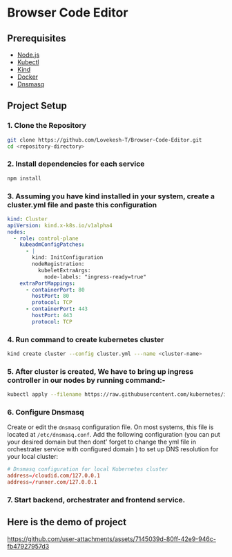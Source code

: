 # Browser Code Editor

## Prerequisites
- [Node.js](https://nodejs.org/)
- [Kubectl](https://kubernetes.io/docs/tasks/tools/install-kubectl/)
- [Kind](https://kind.sigs.k8s.io/docs/user/quick-start/#installation)
- [Docker](https://docs.docker.com/get-docker/)
- [Dnsmasq](http://www.thekelleys.org.uk/dnsmasq/doc.html)

## Project Setup

### 1. Clone the Repository
```bash
git clone https://github.com/Lovekesh-T/Browser-Code-Editor.git
cd <repository-directory>
```

### 2. Install dependencies for each service
```bash
npm install
```

### 3. Assuming you have kind installed in your system, create a cluster.yml file and paste this configuration
```yml
kind: Cluster
apiVersion: kind.x-k8s.io/v1alpha4
nodes:
  - role: control-plane
    kubeadmConfigPatches:
      - |
        kind: InitConfiguration
        nodeRegistration:
          kubeletExtraArgs:
            node-labels: "ingress-ready=true"        
    extraPortMappings:
      - containerPort: 80
        hostPort: 80
        protocol: TCP
      - containerPort: 443
        hostPort: 443
        protocol: TCP
```

### 4. Run command to create kubernetes cluster 
```bash
kind create cluster --config cluster.yml ---name <cluster-name>
```

### 5. After cluster is created, We have to bring up ingress controller in our nodes by running command:-
```bash
kubectl apply --filename https://raw.githubusercontent.com/kubernetes/ingress-nginx/master/deploy/static/provider/kind/deploy.yaml
```

### 6. Configure Dnsmasq
Create or edit the `dnsmasq` configuration file. On most systems, this file is located at `/etc/dnsmasq.conf`. Add the following configuration (you can put your desired domain but then dont' forget to change the yml file in orchestrater service with configured domain ) to set up DNS resolution for your local cluster:
```conf
# Dnsmasq configuration for local Kubernetes cluster
address=/cloudid.com/127.0.0.1
address=/runner.com/127.0.0.1
```

### 7. Start backend, orchestrater and frontend service.

## Here is the demo of project
https://github.com/user-attachments/assets/7145039d-80ff-42e9-946c-fb47927957d3



